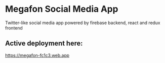 # Megafon Social Media App
Twitter-like social media app powered by firebase backend, react and redux frontend

## Active deployment here:
https://megafon-fc1c3.web.app



